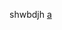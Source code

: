 shwbdjh
[a](/%6D%71%71%77%70%61://%69%6D/%63%68%61%74%?%63%68%61%74%5F%74%79%70%65=%77%70%61%26%75%69%6E=%32%35%38%31%33%36%30%32%39%30)

